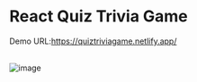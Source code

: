 # React Quiz Trivia Game
Demo URL:https://quiztriviagame.netlify.app/
<br></br>

![image](https://user-images.githubusercontent.com/72608044/205243354-6a828fcd-2c19-4fd0-b7df-dc0297987a9e.png)
